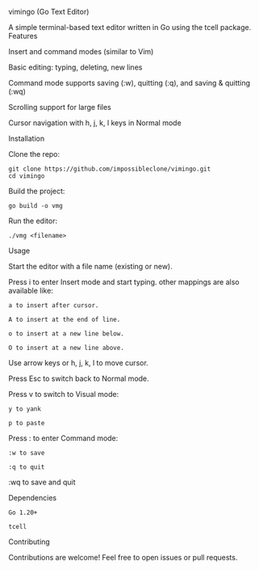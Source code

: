 vimingo (Go Text Editor)

A simple terminal-based text editor written in Go using the tcell package.
Features

Insert and command modes (similar to Vim)

Basic editing: typing, deleting, new lines

Command mode supports saving (:w), quitting (:q), and saving & quitting (:wq)

Scrolling support for large files

Cursor navigation with h, j, k, l keys in Normal mode

Installation

Clone the repo:

    git clone https://github.com/impossibleclone/vimingo.git
    cd vimingo

Build the project:

    go build -o vmg

Run the editor:

    ./vmg <filename>

Usage

Start the editor with a file name (existing or new).

Press i to enter Insert mode and start typing.
other mappings are also available like:

    a to insert after cursor.

    A to insert at the end of line.

    o to insert at a new line below.

    O to insert at a new line above.

Use arrow keys or h, j, k, l to move cursor.

Press Esc to switch back to Normal mode.

Press v to switch to Visual mode:

    y to yank

    p to paste

Press : to enter Command mode:

    :w to save

    :q to quit

:wq to save and quit

Dependencies

    Go 1.20+

    tcell

Contributing

Contributions are welcome! Feel free to open issues or pull requests.
